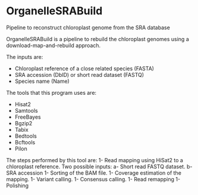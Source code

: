 # OrganelleSRABuild
Pipeline to reconstruct chloroplast genome from the SRA database

OrganelleSRABuild is a pipeline to rebuild the chloroplast genomes
using a download-map-and-rebuild approach. 

The inputs are:
  * Chloroplast reference of a close related species (FASTA)
  * SRA accession (DbID) or short read dataset (FASTQ)
  * Species name (Name)

The tools that this program uses are:
  - Hisat2
  - Samtools
  - FreeBayes
  - Bgzip2
  - Tabix
  - Bedtools
  - Bcftools
  - Pilon

The steps performed by this tool are:
  1- Read mapping using HiSat2 to a chloroplast reference. Two possible inputs:
	a- Short read FASTQ dataset.
	b- SRA accession
  1- Sorting of the BAM file.
  1- Coverage estimation of the mapping.
  1- Variant calling.
  1- Consensus calling.
  1- Read remapping
  1- Polishing


